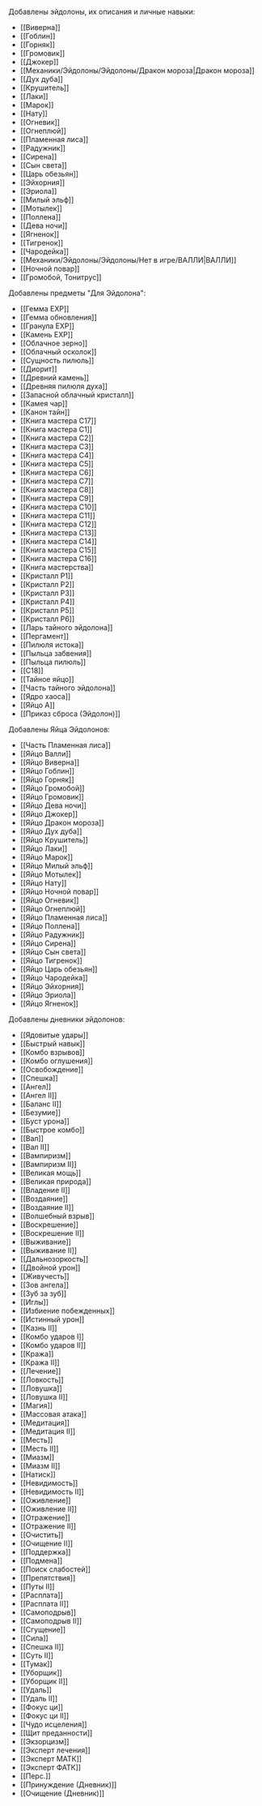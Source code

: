 Добавлены эйдолоны, их описания и личные навыки:
- [[Виверна]]
- [[Гоблин]]
- [[Горняк]]
- [[Громовик]]
- [[Джокер]]
- [[Механики/Эйдолоны/Эйдолоны/Дракон мороза|Дракон мороза]]
- [[Дух дуба]]
- [[Крушитель]]
- [[Лаки]]
- [[Марок]]
- [[Нату]]
- [[Огневик]]
- [[Огнеплюй]]
- [[Пламенная лиса]]
- [[Радужник]]
- [[Сирена]]
- [[Сын света]]
- [[Царь обезьян]]
- [[Эйхорния]]
- [[Эриола]]
- [[Милый эльф]]
- [[Мотылек]]
- [[Поллена]]
- [[Дева ночи]]
- [[Ягненок]]
- [[Тигренок]]
- [[Чародейка]]
- [[Механики/Эйдолоны/Эйдолоны/Нет в игре/ВАЛЛИ|ВАЛЛИ]]
- [[Ночной повар]]
- [[Громобой, Тонитрус]]

Добавлены предметы "Для Эйдолона":
- [[Гемма EXP]]
- [[Гемма обновления]]
- [[Гранула EXP]]
- [[Камень EXP]]
- [[Облачное зерно]]
- [[Облачный осколок]]
- [[Сущность пилюль]]
- [[Диорит]]
- [[Древний камень]]
- [[Древняя пилюля духа]]
- [[Запасной облачный кристалл]]
- [[Камея чар]]
- [[Канон тайн]]
- [[Книга мастера C17]]
- [[Книга мастера C1]]
- [[Книга мастера C2]]
- [[Книга мастера C3]]
- [[Книга мастера C4]]
- [[Книга мастера C5]]
- [[Книга мастера C6]]
- [[Книга мастера C7]]
- [[Книга мастера C8]]
- [[Книга мастера C9]]
- [[Книга мастера C10]]
- [[Книга мастера C11]]
- [[Книга мастера C12]]
- [[Книга мастера C13]]
- [[Книга мастера C14]]
- [[Книга мастера C15]]
- [[Книга мастера C16]]
- [[Книга мастерства]]
- [[Кристалл Р1]]
- [[Кристалл Р2]]
- [[Кристалл Р3]]
- [[Кристалл Р4]]
- [[Кристалл Р5]]
- [[Кристалл Р6]]
- [[Ларь тайного эйдолона]]
- [[Пергамент]]
- [[Пилюля истока]]
- [[Пыльца забвения]]
- [[Пыльца пилюль]]
- [[С18]]
- [[Тайное яйцо]]
- [[Часть тайного эйдолона]]
- [[Ядро хаоса]]
- [[Яйцо A]]
- [[Приказ сброса (Эйдолон)]]

Добавлены Яйца Эйдолонов:
- [[Часть Пламенная лиса]]
- [[Яйцо Валли]]
- [[Яйцо Виверна]]
- [[Яйцо Гоблин]]
- [[Яйцо Горняк]]
- [[Яйцо Громобой]]
- [[Яйцо Громовик]]
- [[Яйцо Дева ночи]]
- [[Яйцо Джокер]]
- [[Яйцо Дракон мороза]]
- [[Яйцо Дух дуба]]
- [[Яйцо Крушитель]]
- [[Яйцо Лаки]]
- [[Яйцо Марок]]
- [[Яйцо Милый эльф]]
- [[Яйцо Мотылек]]
- [[Яйцо Нату]]
- [[Яйцо Ночной повар]]
- [[Яйцо Огневик]]
- [[Яйцо Огнеплюй]]
- [[Яйцо Пламенная лиса]]
- [[Яйцо Поллена]]
- [[Яйцо Радужник]]
- [[Яйцо Сирена]]
- [[Яйцо Сын света]]
- [[Яйцо Тигренок]]
- [[Яйцо Царь обезьян]]
- [[Яйцо Чародейка]]
- [[Яйцо Эйхорния]]
- [[Яйцо Эриола]]
- [[Яйцо Ягненок]]

Добавлены дневники эйдолонов:
- [[Ядовитые удары]]
- [[Быстрый навык]]
- [[Комбо взрывов]]
- [[Комбо оглушения]]
- [[Освобождение]]
- [[Спешка]]
- [[Ангел]]
- [[Ангел II]]
- [[Баланс II]]
- [[Безумие]]
- [[Буст урона]]
- [[Быстрое комбо]]
- [[Вал]]
- [[Вал II]]
- [[Вампиризм]]
- [[Вампиризм II]]
- [[Великая мощь]]
- [[Великая природа]]
- [[Владение II]]
- [[Воздаяние]]
- [[Воздаяние II]]
- [[Волшебный взрыв]]
- [[Воскрешение]]
- [[Воскрешение II]]
- [[Выживание]]
- [[Выживание II]]
- [[Дальнозоркость]]
- [[Двойной урон]]
- [[Живучесть]]
- [[Зов ангела]]
- [[Зуб за зуб]]
- [[Иглы]]
- [[Избиение побежденных]]
- [[Истинный урон]]
- [[Казнь II]]
- [[Комбо ударов I]]
- [[Комбо ударов II]]
- [[Кража]]
- [[Кража II]]
- [[Лечение]]
- [[Ловкость]]
- [[Ловушка]]
- [[Ловушка II]]
- [[Магия]]
- [[Массовая атака]]
- [[Медитация]]
- [[Медитация II]]
- [[Месть]]
- [[Месть II]]
- [[Миазм]]
- [[Миазм II]]
- [[Натиск]]
- [[Невидимость]]
- [[Невидимость II]]
- [[Оживление]]
- [[Оживление II]]
- [[Отражение]]
- [[Отражение II]]
- [[Очистить]]
- [[Очищение II]]
- [[Поддержка]]
- [[Подмена]]
- [[Поиск слабостей]]
- [[Препятствия]]
- [[Путы II]]
- [[Расплата]]
- [[Расплата II]]
- [[Самоподрыв]]
- [[Самоподрыв II]]
- [[Сгущение]]
- [[Сила]]
- [[Спешка II]]
- [[Суть II]]
- [[Тумак]]
- [[Уборщик]]
- [[Уборщик II]]
- [[Удаль]]
- [[Удаль II]]
- [[Фокус ци]]
- [[Фокус ци II]]
- [[Чудо исцеления]]
- [[Щит преданности]]
- [[Экзорцизм]]
- [[Эксперт лечения]]
- [[Эксперт МАТК]]
- [[Эксперт ФАТК]]
- [[Перс.]]
- [[Принуждение (Дневник)]]
- [[Очищение (Дневник)]]
